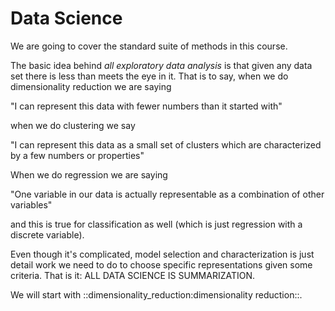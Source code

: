 Data Science
============

We are going to cover the standard suite of methods in this course. 

The basic idea behind _all exploratory data analysis_ is that given any
data set there is less than meets the eye in it. That is to say,
when we do dimensionality reduction we are saying

"I can represent this data with fewer numbers than it started with"

when we do clustering we say

"I can represent this data as a small set of clusters which are characterized by a few
numbers or properties"

When we do regression we are saying

"One variable in our data is actually representable as a combination of other variables"

and this is true for classification as well (which is just regression with a discrete
variable).

Even though it's complicated, model selection and characterization is just detail
work we need to do to choose specific representations given some criteria. That 
is it: ALL DATA SCIENCE IS SUMMARIZATION.

We will start with ::dimensionality_reduction:dimensionality reduction::.


